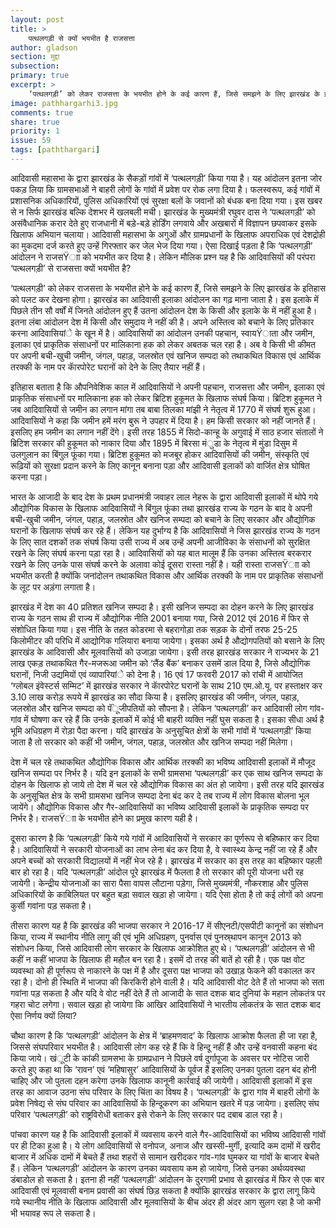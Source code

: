 ```yaml
---
layout: post
title: >
    पत्थलगड़ी से क्यों भयभीत है राजसत्ता
author: gladson
section: मुद्दा
subsection:
primary: true
excerpt: >
    ‘पत्थलगड़ी’ को लेकर राजसत्ता के भयभीत होने के कई कारण हैं, जिसे समझने के लिए झारखंड के इतिहास को पलट कर देखना होगा। झारखंड का आदिवासी इलाका आंदोलन का गढ़ माना जाता है। इस इलाके में पिछले तीन सौ वर्षों में जिनते आंदोलन हुए हैं उतना आंदोलन देश के किसी और इलाके के में नहीं हुआ है।
image: pathhargarhi3.jpg
comments: true
share: true
priority: 1
issue: 59
tags: [paththargari]
---
```


आदिवासी महासभा के द्वारा झारखंड के सैकड़ों गांवों में ‘पत्थलगड़ी’ किया गया है। यह आंदोलन इतना जोर पकड़ लिया कि ग्रामसभाओं ने बाहरी लोगों के गांवों में प्रवेश पर रोक लगा दिया है। फलस्वरूप, कई गांवों में प्रशासनिक अधिकारियों, पुलिस अधिकारियों एवं सुरक्षा बलों के जवानों को बंधक बना दिया गया। इस खबर से न सिर्फ झारखंड बल्कि देशभर में खलबली मची। झारखंड के मुख्यमंत्री रघुवर दास ने ‘पत्थलगड़ी’ को असंवैधानिक करार देते हुए राजधानी में बड़े-बड़े होर्डिंग लगवाये और अखबारों में विज्ञापन छपवाकर इसके खिलाफ अभियान चलाया। आदिवासी महासभा के अगुओं और ग्रामप्रधानों के खिलाफ अपराधिक एवं देशद्रोही का मुकदमा दर्ज करते हुए उन्हें गिरफ्तार कर जेल भेज दिया गया।  ऐसा दिखाई पड़ता है कि ‘पत्थलगड़ी’ आंदोलन ने राजसŸाा को भयभीत कर दिया है। लेकिन मौलिक प्रश्न यह है कि आदिवासियों की परंपरा ‘पत्थलगड़ी’ से राजसत्ता क्यों भयभीत है?

‘पत्थलगड़ी’ को लेकर राजसत्ता के भयभीत होने के कई कारण हैं, जिसे समझने के लिए झारखंड के इतिहास को पलट कर देखना होगा। झारखंड का आदिवासी इलाका आंदोलन का गढ़ माना जाता है। इस इलाके में पिछले तीन सौ वर्षों में जिनते आंदोलन हुए हैं उतना आंदोलन देश के किसी और इलाके के में नहीं हुआ है। इतना लंबा आंदोलन देश में किसी और समुदाय ने नहीं की है। अपने अस्तित्व को बचाने के लिए प्रतिकार करना आदिवासियांे के खून में है। आदिवासियों का आंदोलन उनकी पहचान, स्वायŸाता और जमीन, इलाका एवं प्राकृतिक संसाधनों पर मालिकाना हक को लेकर अबतक चल रहा है। अब वे किसी भी कीमत पर अपनी बची-खुची जमीन, जंगल, पहाड़, जलस्रोत एवं खनिज सम्पदा को तथाकथित विकास एवं आर्थिक तरक्की के नाम पर काॅरपोरेट घरानों को देने के लिए तैयार नहीं हैं।

इतिहास बताता है कि औपनिवेशिक काल में आदिवासियों ने अपनी पहचान, राजसत्ता और जमीन, इलाका एवं प्राकृतिक संसाधनों पर मालिकाना हक को लेकर ब्रिटिश हुकूमत के खिलाफ संघर्ष किया। ब्रिटिश हुकूमत ने जब आदिवासियों से जमीन का लगान मांगा तब बाबा तिलका मांझी ने नेतृत्व में 1770 में संघर्ष शुरू हुआ। आदिवासियों ने कहा कि जमीन हमें मरंग बुरू ने उपहार में दिया है। हम किसी सरकार को नहीं जानते हैं। इसलिए हम जमीन का लगान नहीं देंगे। इसी तरह 1855 में सिदो-कान्हू के अगुवाई में साठ हजार संतालों ने ब्रिटिश सरकार की हुकूमत को नाकार दिया और 1895 में बिरसा मंुडा के नेतृत्व में मुंडा दिसुम में उलगुलान का बिंगुल फूंका गया। ब्रिटिश हुकूमत को मजबूर होकर आदिवासियों की जमीन, संस्कृति एवं रूढ़ियों को सुरक्षा प्रदान करने के लिए कानून बनाना पड़ा और आदिवासी इलाकों को वार्जित क्षेत्र घोषित करना पड़ा।

भारत के आजादी के बाद देश के प्रथम प्रधानमंत्री जवाहर लाल नेहरू के द्वारा आदिवासी इलाकों में थोपे गये औद्योगिक विकास के खिलाफ आदिवासियों ने बिंगुल फूंका तथा झारखंड राज्य के गठन के बाद वे अपनी बची-खुची जमीन, जंगल, पहाड़, जलस्रोत और खनिज सम्पदा को बचाने के लिए सरकार और औद्योगिक घरानों के खिलाफ संघर्ष कर रहे हैं। लेकिन यह दुर्भाग्य है कि आदिवासियों ने जिस झारखंड राज्य के गठन के लिए सात दशकों तक संघर्ष किया उसी राज्य में अब उन्हें अपनी आजीविका के संसाधनों को सुरक्षित रखने के लिए संघर्ष करना पड़ा रहा है। आदिवासियों को यह बात मालूम हैं कि उनका अस्तित्व बरकरार रखने के लिए उनके पास संघर्ष करने के अलावा कोई दूसरा रास्ता नहीं है। यही रास्ता राजसŸाा को भयभीत करती है क्योंकि जनांदोलन तथाकथित विकास और आर्थिक तरक्की के नाम पर प्राकृतिक संसाधनों के लूट पर अड़ंगा लगाता है।

झारखंड में देश का 40 प्रतिशत खनिज सम्पदा है। इसी खनिज सम्पदा का दोहन करने के लिए  झारखंड राज्य के गठन साथ ही राज्य में औद्योगिक नीति 2001 बनाया गया, जिसे 2012 एवं 2016 में फिर से संशोधित किया गया। इस नीति के तहत कोडरमा से बहरागोड़ा तक सड़क के दोनों तरफ 25-25 किलोमीटर की परिधि में आद्योगिक गलियारा बनाया जायेगा। इसका अर्थ है औद्योगपतियों को बसाने के लिए झारखंड के आदिवासी और मूलवासियों को उजाड़ा जायेगा। इसी तरह झारखंड सरकार ने राज्यभर के 21 लाख एकड़ तथाकथित गैर-मजरूआ जमीन को ‘लैंड बैंक’ बनाकर उसमें डाल दिया है, जिसे औद्योगिक घरानों, निजी उद्यमियों एवं व्यापारियांे को देना है। 16 एवं 17 फरवरी 2017 को रांची में आयोजित ‘ग्लोबल इंवेस्टर्स सम्मिट’ में झारखंड सरकार ने काॅरपोरेट घरानों के साथ 210 एम.ओ.यू. पर हस्ताक्षर कर 3.10 लाख करोड़ रूपये में झारखंड का सौदा किया है। इसलिए झारखंड की जमीन, जंगल, पहाड़, जलस्रोत और खनिज सम्पदा को पॅंूजीपतियों को सौपना है। लेकिन ‘पत्थलगड़ी’ कर आदिवासी लोग गांव-गांव में घोषणा कर रहे हैं कि उनके इलाकों में कोई भी बाहरी व्यक्ति नहीं घुस सकता है। इसका सीधा अर्थ है भूमि अधिग्रहण में रोड़ा पैदा करना। यदि झारखंड के अनुसूचित क्षेत्रों के सभी गांवों में ‘पत्थलगड़ी’ किया जाता है तो सरकार को कहीं भी जमीन, जंगल, पहाड़, जलस्रोत और खनिज सम्पदा नहीं मिलेगा।

देश में चल रहे तथाकथित औद्योगिक विकास और आर्थिक तरक्की का भविष्य आदिवासी इलाकों में मौजूद खनिज सम्पदा पर निर्भर है। यदि इन इलाकों के सभी ग्रामसभा ‘पत्थलगड़ी’ कर एक साथ खनिज सम्पदा के दोहन के खिलाफ हो जाये तो देश में चल रहे औद्योगिक विकास का अंत हो जायेगा। इसी तरह यदि झारखंड के अनुसूचित क्षेत्र के सभी ग्रामसभा खनिज सम्पदा देना बंद कर दे तब राज्य में लोग विकास बोलना भूल जायेंगे। औद्योगिक विकास और गैर-आदिवासियों का भविष्य आदिवासी इलाकों के प्राकृतिक सम्पदा पर निर्भर है। राजसŸाा के भयभीत होने का प्रमुख कारण यही है।

दूसरा कारण है कि ‘पत्थलगड़ी’ किये गये गांवों में आदिवासियों ने सरकार का पूर्णरूप से बहिष्कार कर दिया है। आदिवासियों ने सरकारी योजनाओं का लाभ लेना बंद कर दिया है, वे स्वास्थ्य केन्द्र नहीं जा रहे हैं और अपने बच्चों को सरकारी विद्यालयों में नहीं भेज रहे है। झारखंड में सरकार का इस तरह का बहिष्कार पहली बार हो रहा है। यदि ‘पत्थलगड़ी’ आंदोल पूरे झारखंड में फैलता है तो सरकार की पूरी योजना धरी रह जायेगी। केन्द्रीय योजनाओं का सारा पैसा वापस लौटाना पड़ेगा, जिसे मुख्यमंत्री, नौकरशाह और पुलिस अधिकारियों के काबिलियत पर बहुत बड़ा सवाल खड़ा हो जायेगा। यदि ऐसा होता है तो कई लोगों को अपना कुर्सी गवांना पड़ सकता है।

तीसरा कारण यह है कि झारखंड की भाजपा सरकार ने 2016-17 में सीएनटी/एसपीटी कानूनों का संशोधन किया, राज्य में स्थानीय नीति लागू की एवं भूमि अधिग्रहण, पुनर्वास एवं पुनस्र्थापन कानून 2013 को संशोधन किया, जिसे आदिवासी लोग सरकार के खिलाफ आक्रोशित हुए थे। ‘पत्थलगड़ी’ आंदोलन से भी कहीं न कहीं भाजपा के खिलाफ ही महौल बन रहा है। इसमें दो तरह की बातें हो रही है। एक पक्ष वोट व्यवस्था को ही पूर्णरूप से नाकारने के पक्ष में है और दूसरा पक्ष भाजपा को उखाड़ फेकने की वकालत कर रहा है। दोनो ही स्थिति में भाजपा की किरकिरी होने वाली है। यदि आदिवासी वोट देते हैं तो भाजपा को सता गवांना पड़ सकता है और यदि वे वोट नहीं देते हैं तो आजादी के सात दशक बाद दुनियां के महान लोकतंत्र पर गहरा चोट लगेगा। सवाल खड़ा हो जायेगा कि आखिर आदिवासियों ने भारतीय लोकतंत्र के सात दशक बाद ऐसा निर्णय क्यों लिया?

चौथा कारण है कि ‘पत्थलगड़ी’ आंदोलन के क्षेत्र में ‘ब्राहमणवाद’ के खिलाफ आक्रोश फैलता ही जा रहा है, जिससे संघपरिवार भयभीत है। आदिवासी लोग कह रहे हैं कि वे हिन्दू नहीं हैं और उन्हें वनवासी कहना बंद किया जाये। खंूटी के कांकी ग्रामसभा के ग्रामप्रधान ने पिछले वर्ष दुर्गापूजा के अवसर पर नोटिस जारी करते हुए कहा था कि ‘रावन’ एवं ‘महिषासुर’ आदिवासियों के पूर्वज हैं इसलिए उनका पुतला दहन बंद होनी चाहिए और जो पुतला दहन करेगा उनके खिलाफ कानूनी कार्रवाई की जायेगी। आदिवासी इलाकों में इस तरह का आवाज उठना संघ परिवार के लिए चिंता का विषय है। ‘पत्थलगड़ी’ के द्वारा गांव में बाहरी लोगों के प्रवेश निषेद्य से संघ परिवार का आदिवासियों के हिन्दूकरण का अभियान खतरे में पड़ जायेगा। इसलिए संघ परिवार ‘पत्थलगड़ी’ को राष्ट्रविरोधी बताकर इसे रोकने के लिए सरकार पद दबाब डाल रहा है।

पांचवा कारण यह है कि आदिवासी इलाकों में व्यवसाय करने वाले गैर-आदिवासियों का भविष्य आदिवासी गांवों पर ही टिका हुआ है। ये लोग आदिवासियों से वनोपज, अनाज और खस्सी-मुर्गी, इत्यादि कम दामों में खरीद बाजार में अधिक दामों में बेचते हैं तथा शहरों से सामान खरीदकर गांव-गांव घुमकर या गांवों के बाजार बेचते हैं। लेकिन ‘पत्थलगड़ी’ आंदोलन के कारण उनका व्यवसाय कम हो जायेगा, जिसे उनका अर्थव्यवस्था डंबाडोल हो सकता है। इतना ही नहीं ‘पत्थलगड़ी’ आंदोलन के दुरगामी प्रभाव से झारखंड में फिर से एक बार आदिवासी एवं मूलवासी बनाम प्रवासी का संघर्ष छिड़ सकता है क्योंकि झारखंड सरकार के द्वारा लागू किये गये स्थानीय नीति के खिलाफ आदिवासी और मूलवासियों के बीच अंदर ही अंदर आग सुलग रहा है जो कभी भी भयावह रूप ले सकता है।